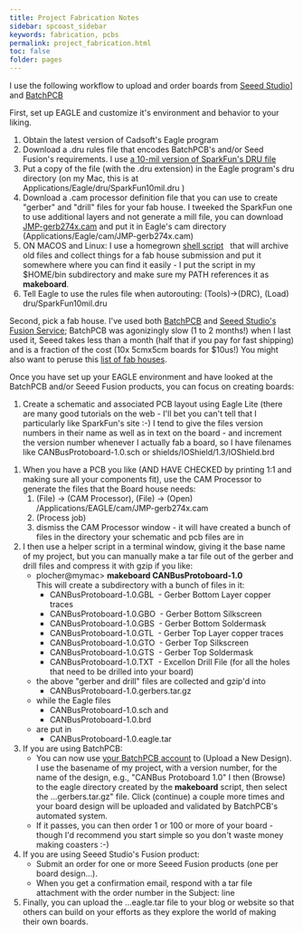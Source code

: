 ```yaml
---
title: Project Fabrication Notes
sidebar: spcoast_sidebar
keywords: fabrication, pcbs
permalink: project_fabrication.html
toc: false
folder: pages
---
```


I use the following workflow to upload and order boards from [Seeed
Studio](http://seeedstudio.com)\] and [BatchPCB](http://batchpcb.com)

First, set up EAGLE and customize it\'s environment and behavior to your
liking.

1.  Obtain the latest version of Cadsoft\'s Eagle program
2.  Download a .dru rules file that encodes BatchPCB\'s and/or Seed
    Fusion\'s requirements. I use [a 10-mil version of SparkFun\'s DRU
    file](http://www.spcoast.com/pub/CP/SparkFun10mil.dru)
3.  Put a copy of the file (with the .dru extension) in the Eagle
    program\'s dru directory (on my Mac, this is at
    Applications/Eagle/dru/SparkFun10mil.dru )
4.  Download a .cam processor definition file that you can use to create
    \"gerber\" and \"drill\" files for your fab house. I tweeked the
    SparkFun one to use additional layers and not generate a mill file,
    you can download
    [JMP-gerb274x.cam](http://www.spcoast.com/pub/CP/JMP-gerb274x.cam)
    and put it in Eagle\'s cam directory
    (Applications/Eagle/cam/JMP-gerb274x.cam)
5.  ON MACOS and Linux: I use a homegrown [shell
    script](http://www.spcoast.com/pub/CP/makeboard)   that will archive
    old files and collect things for a fab house submission and put it
    somewhere where you can find it easily - I put the script in my
    \$HOME/bin subdirectory and make sure my PATH references it as
    **makeboard**.
6.  Tell Eagle to use the rules file when autorouting: (Tools)-\>(DRC),
    (Load) dru/SparkFun10mil.dru

Second, pick a fab house. I\'ve used both
[BatchPCB](http://batchpcb.com/) and [Seeed Studio\'s Fusion
Service](http://www.seeedstudio.com/depot/fusion-pcb-service-p-835.html?cPath=185);
BatchPCB was agonizingly slow (1 to 2 months!) when I last used it,
Seeed takes less than a month (half that if you pay for fast shipping)
and is a fraction of the cost (10x 5cmx5cm boards for \$10us!) You might
also want to peruse this [list of fab
houses](http://www.slugsite.com/archives/1285).

Once you have set up your EAGLE environment and have looked at the
BatchPCB and/or Seeed Fusion products, you can focus on creating boards:

1.  Create a schematic and associated PCB layout using Eagle Lite (there
    are many good tutorials on the web - I\'ll bet you can\'t tell that
    I particularly like SparkFun\'s site :-) I tend to give the files
    version numbers in their name as well as in text on the board - and
    increment the version number whenever I actually fab a board, so I
    have filenames like CANBusProtoboard-1.0.sch or
    shields/IOShield/1.3/IOShield.brd

<!-- -->

1.  When you have a PCB you like (AND HAVE CHECKED by printing 1:1 and
    making sure all your components fit), use the CAM Processor to
    generate the files that the Board house needs:
    1.  (File) -\> (CAM Processor), (File) -\> (Open)
        /Applications/EAGLE/cam/JMP-gerb274x.cam
    2.  (Process job)
    3.  dismiss the CAM Processor window - it will have created a bunch
        of files in the directory your schematic and pcb files are in
2.  I then use a helper script in a terminal window, giving it the base
    name of my project, but you can manually make a tar file out of the
    gerber and drill files and compress it with gzip if you like:
    -   plocher\@mymac\> **makeboard CANBusProtoboard-1.0**\
        This will create a subdirectory with a bunch of files in it:
        -   CANBusProtoboard-1.0.GBL  - Gerber Bottom Layer copper
            traces
        -   CANBusProtoboard-1.0.GBO  - Gerber Bottom Silkscreen
        -   CANBusProtoboard-1.0.GBS  - Gerber Bottom Soldermask
        -   CANBusProtoboard-1.0.GTL  - Gerber Top Layer copper traces
        -   CANBusProtoboard-1.0.GTO  - Gerber Top Silkscreen
        -   CANBusProtoboard-1.0.GTS  - Gerber Top Soldermask
        -   CANBusProtoboard-1.0.TXT  - Excellon Drill File (for all the
            holes that need to be drilled into your board)
    -   the above \"gerber and drill\" files are collected and gzip\'d
        into
        -   CANBusProtoboard-1.0.gerbers.tar.gz
    -   while the Eagle files
        -   CANBusProtoboard-1.0.sch and
        -   CANBusProtoboard-1.0.brd
    -   are put in
        -   CANBusProtoboard-1.0.eagle.tar
3.  If you are using BatchPCB:
    -   You can now use [your BatchPCB
        account](http://batchpcb.com/index.php/AccountHome/PcbDesign) to
        (Upload a New Design). I use the basename of my project, with a
        version number, for the name of the design, e.g., \"CANBus
        Protoboard 1.0\" I then (Browse) to the eagle directory created
        by the **makeboard** script, then select the
        \...gerbers.tar.gz\" file. Click (continue) a couple more times
        and your board design will be uploaded and validated by
        BatchPCB\'s automated system.
    -   If it passes, you can then order 1 or 100 or more of your
        board - though I\'d recommend you start simple so you don\'t
        waste money making coasters :-)
4.  If you are using Seeed Studio\'s Fusion product:
    -   Submit an order for one or more Seeed Fusion products (one per
        board design\...).
    -   When you get a confirmation email, respond with a tar file
        attachment with the order number in the Subject: line
5.  Finally, you can upload the \...eagle.tar file to your blog or
    website so that others can build on your efforts as they explore the
    world of making their own boards.
